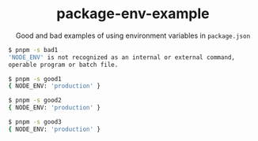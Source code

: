 <h1 align="center">
  package-env-example
</h1>

<p align="center">
  Good and bad examples of using environment variables in <code>package.json</code>
</p>

```bash
$ pnpm -s bad1
'NODE_ENV' is not recognized as an internal or external command,
operable program or batch file.
```

```bash
$ pnpm -s good1
{ NODE_ENV: 'production' }
```

```bash
$ pnpm -s good2
{ NODE_ENV: 'production' }
```

```bash
$ pnpm -s good3
{ NODE_ENV: 'production' }
```
